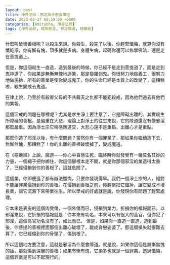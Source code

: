 ```yaml
---
layout: post
title: 淨界法師：邪淫為什麼會障道
date: 2023-02-27 00:59:00 +0800
categories: [Amitabha, 淨界法師]
tags: [淨界法師, 戒除邪淫, 邪淫障道, 楞嚴經]
---
```


什麼叫破壞善根呢？以殺生來說。你殺生，殺完了以後，你趕緊懺悔，就算你沒有懺乾淨，你有慚有愧，頂多就是多病。身體生病，起碼你還可以修學佛法，還是走在菩提道上。

但是，你這個殺生一直造，造到最後的時候，你已經不是走到菩提道了，而是走到鬼神道了，你如果是無慚無愧地造業，那是變羅剎鬼。你很努力地做義工，很努力地做施捨，所有的善業是使你變成鬼王，你的生命已經是本質上的改變了，這糟糕啦，殺生變成去鬼道。

在律上說，乃至於有殺害父母的不共戴天之仇都不能犯殺戒，因為他們過去有他們的業報。

這個淫戒的問題在哪裡呢？尤其是求生淨土要注意了，它是障礙出離的。其實殺生所障礙的善根，是偏重在大悲，理論上對淨土的往生來說，它的障道還沒有像邪淫那麼嚴重。因為淨土宗它稱感應道交，大悲心還不是重點，出離心才是重點。

那麼你造了邪淫以後，有什麼問題？當然你有一個罪業了，那如果你繼續造下去，無慚無愧，那糟糕了！你的出離的善根破壞掉了，變成魔道。

在《楞嚴經》上說，魔道——你心中貪戀生死，臨終時你就發覺有一種莫名其妙的力量，一個繩子把你綁住，你這個腳根本走不開，就是你那個邪淫的業造得太重了，已經侵損到你的善根了，這就危險了。

這個業，你即便造了都有辦法懺悔，只要你發現得早。我們一個淨土宗的人，絕對不能讓罪業侵損到你的善根。在侵損到善根之前，你趕緊把它懺掉，讓它變成不增長業，讓它沉澱下來帶業往生。所以學戒的好處就是說，你發現你有問題了趕緊處理。

它本來是表皮的這個肉受傷，一個外傷而已，侵損到業力，折損你的福報而已。以邪淫來說，它折損的福報就是：你本來有功名，本來可以有很大的高官，但你犯了邪淫，這個高官功名沒有了，如此而已。
但是，如果你一直造一直造，造到最後，你菩提的善根裡面那個出離心破壞了，變成貪戀娑婆了。那這個損失就很難去算了，它已經傷到你的骨頭了，傷到根了。

所以這個地方要注意，這就是邪淫為什麼會障道。就是說，如果你這個是無慚無愧的話，那就傷到深層的善根；如果有慚有愧，它頂多也就是一個罪業，透過懺悔，這個罪業是可以不起現行的。
